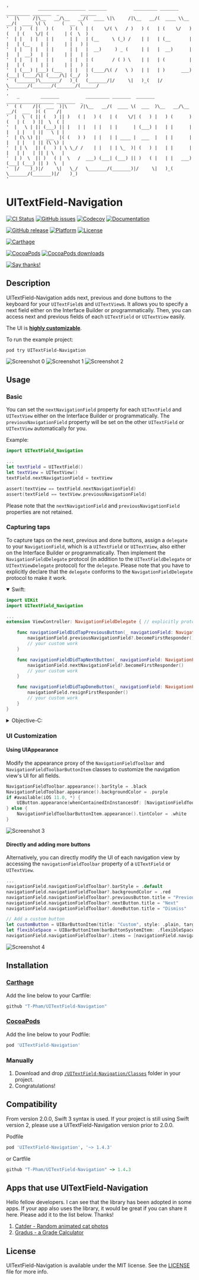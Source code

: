 ```
'           __________________ _______          _________ _______ _________ _______  _        ______  
'  |\     /|\__   __/\__   __/(  ____ \|\     /|\__   __/(  ____ \\__   __/(  ____ \( \      (  __  \ 
'  | )   ( |   ) (      ) (   | (    \/( \   / )   ) (   | (    \/   ) (   | (    \/| (      | (  \  )
'  | |   | |   | |      | |   | (__     \ (_) /    | |   | (__       | |   | (__    | |      | |   ) |
'  | |   | |   | |      | |   |  __)     ) _ (     | |   |  __)      | |   |  __)   | |      | |   | |
'  | |   | |   | |      | |   | (       / ( ) \    | |   | (         | |   | (      | |      | |   ) |
'  | (___) |___) (___   | |   | (____/\( /   \ )   | |   | )      ___) (___| (____/\| (____/\| (__/  )
'  (_______)\_______/   )_(   (_______/|/     \|   )_(   |/       \_______/(_______/(_______/(______/ 
'                                                                                                     
'   _        _______          _________ _______  _______ __________________ _______  _                
'  ( (    /|(  ___  )|\     /|\__   __/(  ____ \(  ___  )\__   __/\__   __/(  ___  )( (    /|         
'  |  \  ( || (   ) || )   ( |   ) (   | (    \/| (   ) |   ) (      ) (   | (   ) ||  \  ( |         
'  |   \ | || (___) || |   | |   | |   | |      | (___) |   | |      | |   | |   | ||   \ | |         
'  | (\ \) ||  ___  |( (   ) )   | |   | | ____ |  ___  |   | |      | |   | |   | || (\ \) |         
'  | | \   || (   ) | \ \_/ /    | |   | | \_  )| (   ) |   | |      | |   | |   | || | \   |         
'  | )  \  || )   ( |  \   /  ___) (___| (___) || )   ( |   | |   ___) (___| (___) || )  \  |         
'  |/    )_)|/     \|   \_/   \_______/(_______)|/     \|   )_(   \_______/(_______)|/    )_)         
'                                                                                                     
```

# UITextField-Navigation

[![CI Status](https://img.shields.io/travis/T-Pham/UITextField-Navigation/master.svg?style=flat-square)](https://travis-ci.org/T-Pham/UITextField-Navigation)
[![GitHub issues](https://img.shields.io/github/issues/T-Pham/UITextField-Navigation.svg?style=flat-square)](https://github.com/T-Pham/UITextField-Navigation/issues)
[![Codecov](https://img.shields.io/codecov/c/github/T-Pham/UITextField-Navigation.svg?style=flat-square)](https://codecov.io/gh/T-Pham/UITextField-Navigation)
[![Documentation](https://img.shields.io/cocoapods/metrics/doc-percent/UITextField-Navigation.svg?style=flat-square)](http://cocoadocs.org/docsets/UITextField-Navigation)

[![GitHub release](https://img.shields.io/github/tag/T-Pham/UITextField-Navigation.svg?style=flat-square&label=release)](https://github.com/T-Pham/UITextField-Navigation/releases)
[![Platform](https://img.shields.io/cocoapods/p/UITextField-Navigation.svg?style=flat-square)](https://github.com/T-Pham/UITextField-Navigation)
[![License](https://img.shields.io/cocoapods/l/UITextField-Navigation.svg?style=flat-square)](LICENSE)

[![Carthage](https://img.shields.io/badge/Carthage-compatible-4BC51D.svg?style=flat-square)](https://github.com/Carthage/Carthage)

[![CocoaPods](https://img.shields.io/badge/CocoaPods-compatible-4BC51D.svg?style=flat-square)](https://cocoapods.org/pods/UITextField-Navigation)
[![CocoaPods downloads](https://img.shields.io/cocoapods/dt/UITextField-Navigation.svg?style=flat-square)](https://cocoapods.org/pods/UITextField-Navigation)

[![Say thanks!](https://img.shields.io/badge/Say%20Thanks!-🦉-1EAEDB.svg?style=flat-square)](https://saythanks.io/to/T-Pham)

## Description

UITextField-Navigation adds next, previous and done buttons to the keyboard for your `UITextField`s and `UITextView`s. It allows you to specify a next field either on the Interface Builder or programmatically. Then, you can access next and previous fields of each `UITextField` or `UITextView` easily.

The UI is [**highly customizable**](#ui-customization).

To run the example project:

`pod try UITextField-Navigation`

![Screenshot 0](https://github.com/T-Pham/UITextField-Navigation/blob/master/Screenshots/screenshot0.png?raw=true)
![Screenshot 1](https://github.com/T-Pham/UITextField-Navigation/blob/master/Screenshots/screenshot1.png?raw=true)
![Screenshot 2](https://github.com/T-Pham/UITextField-Navigation/blob/master/Screenshots/screenshot2.gif?raw=true)

## Usage

### Basic

You can set the `nextNavigationField` property for each `UITextField` and `UITextView` either on the Interface Builder or programmatically. The `previousNavigationField` property will be set on the other `UITextField` or `UITextView` automatically for you.

Example:

```swift
import UITextField_Navigation

...
let textField = UITextField()
let textView = UITextView()
textField.nextNavigationField = textView

assert(textView == textField.nextNavigationField)
assert(textField == textView.previousNavigationField)
```

Please note that the `nextNavigationField` and `previousNavigationField` properties are not retained.

### Capturing taps

To capture taps on the next, previous and done buttons, assign a `delegate` to your `NavigationField`, which is a `UITextField` or `UITextView`, also either on the Interface Builder or programmatically. Then implement the `NavigationFieldDelegate` protocol (in addition to the `UITextFieldDelegate` or `UITextViewDelegate` protocol) for the `delegate`.
Please note that you have to explicitly declare that the `delegate` conforms to the `NavigationFieldDelegate` protocol to make it work.

<details open>
<summary>Swift:</summary>

```swift
import UIKit
import UITextField_Navigation

...
extension ViewController: NavigationFieldDelegate { // explicitly protocol conforming declaration

    func navigationFieldDidTapPreviousButton(_ navigationField: NavigationField) {
        navigationField.previousNavigationField?.becomeFirstResponder()
        // your custom work
    }

    func navigationFieldDidTapNextButton(_ navigationField: NavigationField) {
        navigationField.nextNavigationField?.becomeFirstResponder()
        // your custom work
    }

    func navigationFieldDidTapDoneButton(_ navigationField: NavigationField) {
        navigationField.resignFirstResponder()
        // your custom work
    }
}
```

</details>

<details>
<summary>Objective-C:</summary>

```objective-c
@import UITextField_Navigation;
#import "ViewController.h"

@interface ViewController () <NavigationFieldDelegate> // explicitly protocol conforming declaration

...
#pragma mark - NavigationFieldDelegate

- (void)navigationFieldDidTapPreviousButton:(id<NavigationField>)navigationField {
    [navigationField.previousNavigationField becomeFirstResponder];
    // your custom work
}

- (void)navigationFieldDidTapNextButton:(id<NavigationField>)navigationField {
    [navigationField.nextNavigationField becomeFirstResponder];
    // your custom work
}

- (void)navigationFieldDidTapDoneButton:(id<NavigationField>)navigationField {
    [navigationField resignFirstResponder];
    // your custom work
}
```

</details>

### UI Customization

#### Using UIAppearance

Modify the appearance proxy of the `NavigationFieldToolbar` and `NavigationFieldToolbarButtonItem` classes to customize the navigation view's UI for all fields.

```swift
NavigationFieldToolbar.appearance().barStyle = .black
NavigationFieldToolbar.appearance().backgroundColor = .purple
if #available(iOS 11.0, *) {
    UIButton.appearance(whenContainedInInstancesOf: [NavigationFieldToolbar.self]).tintColor = .white
} else {
    NavigationFieldToolbarButtonItem.appearance().tintColor = .white
}
```

![Screenshot 3](https://github.com/T-Pham/UITextField-Navigation/blob/master/Screenshots/screenshot3.png?raw=true)

#### Directly and adding more buttons

Alternatively, you can directly modify the UI of each navigation view by accessing the `navigationFieldToolbar` property of a `UITextField` or `UITextView`.

```swift
...
navigationField.navigationFieldToolbar?.barStyle = .default
navigationField.navigationFieldToolbar?.backgroundColor = .red
navigationField.navigationFieldToolbar?.previousButton.title = "Previous"
navigationField.navigationFieldToolbar?.nextButton.title = "Next"
navigationField.navigationFieldToolbar?.doneButton.title = "Dismiss"

// Add a custom button
let customButton = UIBarButtonItem(title: "Custom", style: .plain, target: nil, action: nil)
let flexibleSpace = UIBarButtonItem(barButtonSystemItem: .flexibleSpace, target: nil, action: nil)
navigationField.navigationFieldToolbar?.items = [navigationField.navigationFieldToolbar!.previousButton, navigationField.navigationFieldToolbar!.nextButton, customButton, flexibleSpace, navigationField.navigationFieldToolbar!.doneButton]
```

![Screenshot 4](https://github.com/T-Pham/UITextField-Navigation/blob/master/Screenshots/screenshot4.png?raw=true)

## Installation

### [Carthage](https://github.com/Carthage/Carthage)

Add the line below to your Cartfile:

```ruby
github "T-Pham/UITextField-Navigation"
```

### [CocoaPods](https://cocoapods.org/pods/UITextField-Navigation)

Add the line below to your Podfile:

```ruby
pod 'UITextField-Navigation'
```

### Manually

1. Download and drop [`/UITextField-Navigation/Classes`](/UITextField-Navigation/Classes) folder in your project.
2. Congratulations!

## Compatibility
From version 2.0.0, Swift 3 syntax is used. If your project is still using Swift version 2, please use a UITextField-Navigation version prior to 2.0.0.

Podfile

```ruby
pod 'UITextField-Navigation', '~> 1.4.3'
```

or Cartfile

```ruby
github "T-Pham/UITextField-Navigation" ~> 1.4.3
```

## Apps that use UITextField-Navigation

Hello fellow developers. I can see that the library has been adopted in some apps. If your app also uses the library, it would be great if you can share it here. Please add it to the list below. Thanks!

1. [Catder - Random animated cat photos](https://itunes.apple.com/us/app/catder-random-animated-cat/id1123343798?ls=1&mt=8)
2. [Gradus - a Grade Calculator](https://itunes.apple.com/ca/app/gradus-a-grade-calculator/id1063184658?mt=8)

## License

UITextField-Navigation is available under the MIT license. See the [LICENSE](LICENSE) file for more info.
